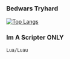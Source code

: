 ### Bedwars Tryhard
[![Top Langs](https://github-readme-stats.vercel.app/api/top-langs/?username=veztware&langs_count=8&theme=radical)](https://github.com/anuraghazra/github-readme-stats)

### Im A Scripter ONLY

```
Lua/Luau
```
